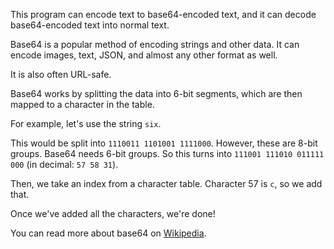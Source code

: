 This program can encode text to base64-encoded text, and it can decode
base64-encoded text into normal text.

Base64 is a popular method of encoding strings and other data. It can encode
images, text, JSON, and almost any other format as well.

It is also often URL-safe.

Base64 works by splitting the data into 6-bit segments, which are then mapped
to a character in the table.

For example, let's use the string `six`.

This would be split into `1110011 1101001 1111000`. However, these are 8-bit
groups. Base64 needs 6-bit groups. So this turns into `111001 111010 011111
000` (in decimal: `57 58 31`).

Then, we take an index from a character table. Character 57 is `c`, so we add that.

Once we've added all the characters, we're done!

You can read more about base64 on [Wikipedia](https://en.wikipedia.org/wiki/Base64).
